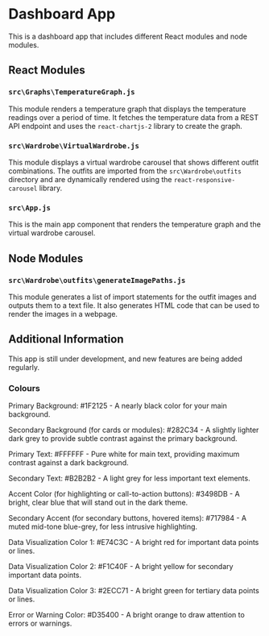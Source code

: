 # Dashboard App

This is a dashboard app that includes different React modules and node modules.

## React Modules

### `src\Graphs\TemperatureGraph.js`

This module renders a temperature graph that displays the temperature readings over a period of time. It fetches the temperature data from a REST API endpoint and uses the `react-chartjs-2` library to create the graph.

### `src\Wardrobe\VirtualWardrobe.js`

This module displays a virtual wardrobe carousel that shows different outfit combinations. The outfits are imported from the `src\Wardrobe\outfits` directory and are dynamically rendered using the `react-responsive-carousel` library.

### `src\App.js`

This is the main app component that renders the temperature graph and the virtual wardrobe carousel.

## Node Modules

### `src\Wardrobe\outfits\generateImagePaths.js`

This module generates a list of import statements for the outfit images and outputs them to a text file. It also generates HTML code that can be used to render the images in a webpage.

## Additional Information

This app is still under development, and new features are being added regularly.

### Colours

Primary Background: #1F2125 - A nearly black color for your main background.

Secondary Background (for cards or modules): #282C34 - A slightly lighter dark grey to provide subtle contrast against the primary background.

Primary Text: #FFFFFF - Pure white for main text, providing maximum contrast against a dark background.

Secondary Text: #B2B2B2 - A light grey for less important text elements.

Accent Color (for highlighting or call-to-action buttons): #3498DB - A bright, clear blue that will stand out in the dark theme.

Secondary Accent (for secondary buttons, hovered items): #717984 - A muted mid-tone blue-grey, for less intrusive highlighting.

Data Visualization Color 1: #E74C3C - A bright red for important data points or lines.

Data Visualization Color 2: #F1C40F - A bright yellow for secondary important data points.

Data Visualization Color 3: #2ECC71 - A bright green for tertiary data points or lines.

Error or Warning Color: #D35400 - A bright orange to draw attention to errors or warnings.